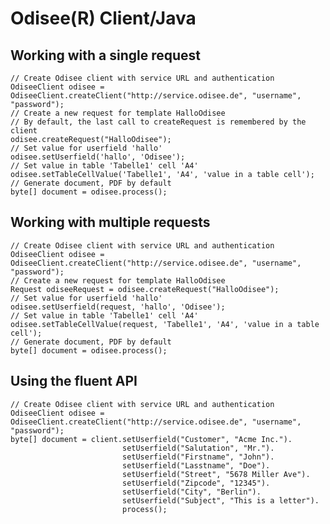 # Odisee(R) Client/Java

## Working with a single request

    // Create Odisee client with service URL and authentication
    OdiseeClient odisee = OdiseeClient.createClient("http://service.odisee.de", "username", "password");
    // Create a new request for template HalloOdisee
    // By default, the last call to createRequest is remembered by the client
    odisee.createRequest("HalloOdisee");
    // Set value for userfield 'hallo'
    odisee.setUserfield('hallo', 'Odisee');
    // Set value in table 'Tabelle1' cell 'A4'
    odisee.setTableCellValue('Tabelle1', 'A4', 'value in a table cell');
    // Generate document, PDF by default
    byte[] document = odisee.process();

## Working with multiple requests

    // Create Odisee client with service URL and authentication
    OdiseeClient odisee = OdiseeClient.createClient("http://service.odisee.de", "username", "password");
    // Create a new request for template HalloOdisee
    Request odiseeRequest = odisee.createRequest("HalloOdisee");
    // Set value for userfield 'hallo'
    odisee.setUserfield(request, 'hallo', 'Odisee');
    // Set value in table 'Tabelle1' cell 'A4'
    odisee.setTableCellValue(request, 'Tabelle1', 'A4', 'value in a table cell');
    // Generate document, PDF by default
    byte[] document = odisee.process();

## Using the fluent API

    // Create Odisee client with service URL and authentication
    OdiseeClient odisee = OdiseeClient.createClient("http://service.odisee.de", "username", "password");
    byte[] document = client.setUserfield("Customer", "Acme Inc.").
                             setUserfield("Salutation", "Mr.").
                             setUserfield("Firstname", "John").
                             setUserfield("Lasstname", "Doe").
                             setUserfield("Street", "5678 Miller Ave").
                             setUserfield("Zipcode", "12345").
                             setUserfield("City", "Berlin").
                             setUserfield("Subject", "This is a letter").
                             process();
